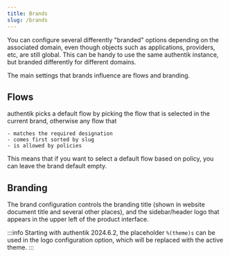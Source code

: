```yaml
---
title: Brands
slug: /brands
---
```


You can configure several differently "branded" options depending on the associated domain, even though objects such as applications, providers, etc, are still global. This can be handy to use the same authentik instance, but branded differently for different domains.

The main settings that brands influence are flows and branding.

## Flows

authentik picks a default flow by picking the flow that is selected in the current brand, otherwise any flow that

    - matches the required designation
    - comes first sorted by slug
    - is allowed by policies

This means that if you want to select a default flow based on policy, you can leave the brand default empty.

## Branding

The brand configuration controls the branding title (shown in website document title and several other places), and the sidebar/header logo that appears in the upper left of the product interface.

:::info
Starting with authentik 2024.6.2, the placeholder `%(theme)s` can be used in the logo configuration option, which will be replaced with the active theme.
:::

